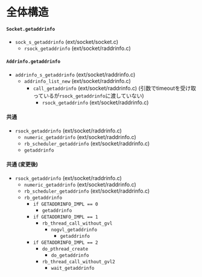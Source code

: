 # 全体構造
#### `Socket.getaddrinfo`
- `sock_s_getaddrinfo` (ext/socket/socket.c)
  - `rsock_getaddrinfo` (ext/socket/raddrinfo.c)

#### `Addrinfo.getaddrinfo`
- `addrinfo_s_getaddrinfo` (ext/socket/raddrinfo.c)
  - `addrinfo_list_new` (ext/socket/raddrinfo.c)
    - `call_getaddrinfo` (ext/socket/raddrinfo.c) (引数でtimeoutを受け取っているが`rsock_getaddrinfo`に渡していない)
      - `rsock_getaddrinfo` (ext/socket/raddrinfo.c)

#### 共通
- `rsock_getaddrinfo`  (ext/socket/raddrinfo.c)
  - `numeric_getaddrinfo` (ext/socket/raddrinfo.c)
  - `rb_scheduler_getaddrinfo` (ext/socket/raddrinfo.c)
  - `getaddrinfo`

#### 共通 (変更後)
- `rsock_getaddrinfo`  (ext/socket/raddrinfo.c)
  - `numeric_getaddrinfo` (ext/socket/raddrinfo.c)
  - `rb_scheduler_getaddrinfo` (ext/socket/raddrinfo.c)
  - `rb_getaddrinfo`
    - `if GETADDRINFO_IMPL == 0`
      - `getaddrinfo`
    - `if GETADDRINFO_IMPL == 1`
      - `rb_thread_call_without_gvl`
        - `nogvl_getaddrinfo`
          - `getaddrinfo`
    - `if GETADDRINFO_IMPL == 2`
      - `do_pthread_create`
        - `do_getaddrinfo`
      - `rb_thread_call_without_gvl2`
        - `wait_getaddrinfo`
